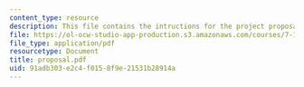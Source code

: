 ```yaml
---
content_type: resource
description: This file contains the intructions for the project proposal.
file: https://ol-ocw-studio-app-production.s3.amazonaws.com/courses/7-16-experimental-molecular-biology-biotechnology-ii-spring-2005/91adb303e2c4f0158f9e21531b28914a_proposal.pdf
file_type: application/pdf
resourcetype: Document
title: proposal.pdf
uid: 91adb303-e2c4-f015-8f9e-21531b28914a
---
```

